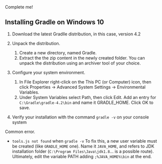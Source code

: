Complete me!



## Installing Gradle on Windows 10 ##
 1. Download the latest Gradlle distribution, in this case, version 4.2
 2. Unpack the distribution.
	1. Create a new directory, named Gradle.
	2. Extract the the zip content in the newly created folder. You can unpack the distribution using an archiver tool of your choice.
3. Configure your system environment.
	1. In File Explorer right-click on the This PC (or Computer) icon, then click Properties -> Advanced System Settings -> Environmental Variables.
	2. Under System Variables select Path, then click Edit. Add an entry for `C:\Gradle\gradle-4.2\bin` and name it GRADLE_HOME. Click OK to save.

4. Verify your installation with the command `gradle -v` on your console system

Common error. 
* `tools.js not found` when `gradle -v`
	To fix this, a new user variable must be created (like `GRADLE_HOME` one).
	Name it `JAVA_HOME`, and refers to JDK installation folder (`C:\Program Files\Java\jdk1.8`... is a possible route).
	Ultimately, edit the variable PATH adding `;%JAVA_HOME%\bin` at the end.
